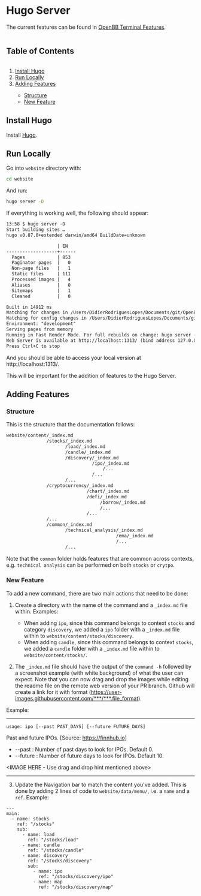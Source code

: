 # Hugo Server

The current features can be found in [OpenBB Terminal Features](https://openbb-finance.github.io/OpenBBTerminal).

<!-- TABLE OF CONTENTS -->
<summary><h2 style="display: inline-block">Table of Contents</h2></summary>
<ol>
  <li><a href="#install-hugo">Install Hugo</a></li>
  <li><a href="#run-locally">Run Locally</a></li>
  <li><a href="#adding-features">Adding Features</a></li>
  <ul>
    <li><a href="#structure">Structure</a></li>
    <li><a href="#new-feature">New Feature</a></li>
    </ul>
</ol>

## Install Hugo

Install [Hugo](https://gohugo.io/getting-started/installing/).

## Run Locally

Go into `website` directory with:

```bash
cd website
```

And run:

```bash
hugo server -D
```

If everything is working well, the following should appear:

```txt
13:58 $ hugo server -D
Start building sites …
hugo v0.87.0+extended darwin/amd64 BuildDate=unknown

                   | EN
-------------------+------
  Pages            | 853
  Paginator pages  |   0
  Non-page files   |   1
  Static files     | 111
  Processed images |   4
  Aliases          |   0
  Sitemaps         |   1
  Cleaned          |   0

Built in 14912 ms
Watching for changes in /Users/DidierRodriguesLopes/Documents/git/OpenBBTerminal/website/{archetypes,assets,content,data,static,themes}
Watching for config changes in /Users/DidierRodriguesLopes/Documents/git/OpenBBTerminal/website/config.toml
Environment: "development"
Serving pages from memory
Running in Fast Render Mode. For full rebuilds on change: hugo server --disableFastRender
Web Server is available at http://localhost:1313/ (bind address 127.0.0.1)
Press Ctrl+C to stop
```

And you should be able to access your local version at http://localhost:1313/.

This will be important for the addition of features to the Hugo Server.

## Adding Features

### Structure

This is the structure that the documentation follows:

```txt
website/content/_index.md
               /stocks/_index.md
                      /load/_index.md
                      /candle/_index.md
                      /discovery/_index.md
                                /ipo/_index.md
                                    /...
                                /...
                      /...
               /cryptocurrency/_index.md
                              /chart/_index.md
                              /defi/_index.md
                                   /borrow/_index.md
                                   /...
                              /...
               /...
               /common/_index.md
                      /technical_analysis/_index.md
                                         /ema/_index.md
                                         /...
                      /...
```

Note that the `common` folder holds features that are common across contexts, e.g. `technical analysis` can be performed on both `stocks` or `crytpo`.

### New Feature

To add a new command, there are two main actions that need to be done:

1. Create a directory with the name of the command and a `_index.md` file within. Examples:

   - When adding `ipo`, since this command belongs to context `stocks` and category `discovery`, we added a `ipo` folder with a `_index.md` file within to `website/content/stocks/discovery`.
   - When adding `candle`, since this command belongs to context `stocks`, we added a `candle` folder with a `_index.md` file within to `website/content/stocks/`.

2. The `_index.md` file should have the output of the `command -h` followed by a screenshot example (with white background) of what the user can expect. Note that you can now drag and drop the images while editing the readme file on the remote web version of your PR branch. Github will create a link for it with format (https://user-images.githubusercontent.com/***/***.file_format).

Example:

---

```shell
usage: ipo [--past PAST_DAYS] [--future FUTURE_DAYS]
```

Past and future IPOs. [Source: https://finnhub.io]

- --past : Number of past days to look for IPOs. Default 0.
- --future : Number of future days to look for IPOs. Default 10.

<IMAGE HERE - Use drag and drop hint mentioned above>

---

3. Update the Navigation bar to match the content you've added. This is done by adding 2 lines of code to `website/data/menu/`, i.e. a `name` and a `ref`. Example:

```
---
main:
  - name: stocks
    ref: "/stocks"
    sub:
      - name: load
        ref: "/stocks/load"
      - name: candle
        ref: "/stocks/candle"
      - name: discovery
        ref: "/stocks/discovery"
        sub:
          - name: ipo
            ref: "/stocks/discovery/ipo"
          - name: map
            ref: "/stocks/discovery/map"
```
